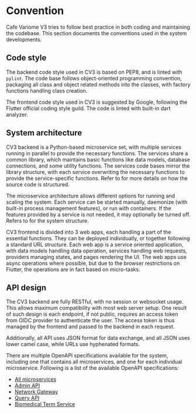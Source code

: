 # Convention

<primary-label ref="cv3"/>

Cafe Variome V3 tries to follow best practice in both coding and maintaining the codebase. This section documents the conventions used in the system developments.

## Code style

The backend code style used in CV3 is based on PEP8, and is linted with `pylint`. The code base follows object-oriented programming convention, packaging all class and object related methods into the classes, with factory functions handling class creation.

The frontend code style used in CV3 is suggested by Google, following the Flutter official coding style guild. The code is linted with built-in dart analyzer.

## System architecture

CV3 backend is a Python-based microservice set, with multiple services running in parallel to provide the necessary functions. The services share a common library, which maintains basic functions like data models, database connections, and some utility functions. The services code bases mirror the library structure, with each service overwriting the necessary functions to provide the service-specific functions. Refer to [](file-structure.md) for more details on how the source code is structured.

The microservice architecture allows different options for running and scaling the system. Each service can be started manually, daemonize (with built-in process management features), or run with containers. If the features provided by a service is not needed, it may optionally be turned off. Refers to [](system-structure.md) for the system structure.

CV3 frontend is divided into 3 web apps, each handling a part of the essential functions. They can be deployed individually, or together following a standard URL structure. Each web app is a service oriented application, with data models handling data operation, services handling web requests, providers managing states, and pages rendering the UI. The web apps use async operations where possible, but due to the browser restrictions on Flutter, the operations are in fact based on micro-tasks.

## API design

The CV3 backend are fully RESTful, with no session or websocket usage. This allows maximum compatibility with most web server setup. One result of such design is each endpoint, if not public, requires an access token from OIDC provider to authenticate the user. The access token is thus managed by the frontend and passed to the backend in each request.

Additionally, all API uses JSON format for data exchange, and all JSON uses lower camel case, while URLs use hyphenated formats.

There are multiple OpenAPI specifications available for the system, including one that contains all microservices, and one for each individual microservice. Following is a list of the available OpenAPI specifications:

- [All microservices](https://v3doc.cafevariome.org/openapi/?urls.primaryName=All+Services)
- [Admin API](https://v3doc.cafevariome.org/openapi/?urls.primaryName=Admin+API)
- [Network Gateway](https://v3doc.cafevariome.org/openapi/?urls.primaryName=Network+Gateway)
- [Query API](https://v3doc.cafevariome.org/openapi/?urls.primaryName=Query+API)
- [Biomedical Term Service](https://v3doc.cafevariome.org/openapi/?urls.primaryName=Biomedical+Term+Service)
